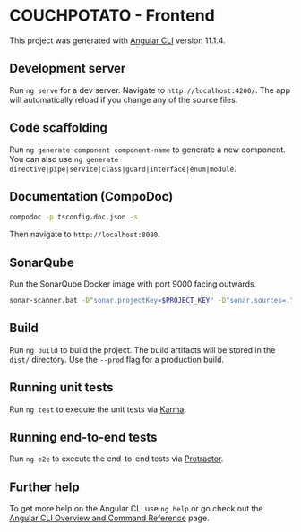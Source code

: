 # COUCHPOTATO - Frontend

This project was generated with [Angular CLI](https://github.com/angular/angular-cli) version 11.1.4.

## Development server

Run `ng serve` for a dev server. Navigate to `http://localhost:4200/`. The app will automatically reload if you change any of the source files.

## Code scaffolding

Run `ng generate component component-name` to generate a new component. You can also use `ng generate directive|pipe|service|class|guard|interface|enum|module`.

## Documentation (CompoDoc)

```bash
compodoc -p tsconfig.doc.json -s
```

Then navigate to `http://localhost:8080`.

## SonarQube

Run the SonarQube Docker image with port 9000 facing outwards.

```bash
sonar-scanner.bat -D"sonar.projectKey=$PROJECT_KEY" -D"sonar.sources=." -D"sonar.host.url=http://localhost:9000" -D"sonar.login=$PROJECT_LOGIN"
```

## Build

Run `ng build` to build the project. The build artifacts will be stored in the `dist/` directory. Use the `--prod` flag for a production build.

## Running unit tests

Run `ng test` to execute the unit tests via [Karma](https://karma-runner.github.io).

## Running end-to-end tests

Run `ng e2e` to execute the end-to-end tests via [Protractor](http://www.protractortest.org/).

## Further help

To get more help on the Angular CLI use `ng help` or go check out the [Angular CLI Overview and Command Reference](https://angular.io/cli) page.
